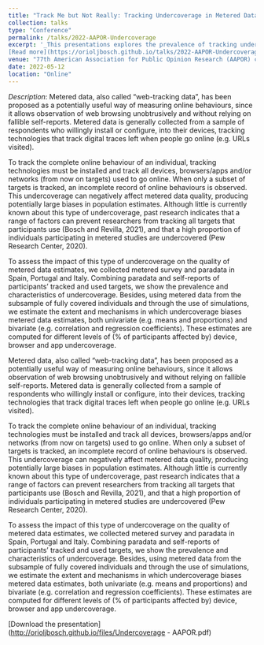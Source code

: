 ```yaml
---
title: "Track Me but Not Really: Tracking Undercoverage in Metered Data Collection."
collection: talks
type: "Conference"
permalink: /talks/2022-AAPOR-Undercoverage
excerpt: '_This presentations explores the prevalence of tracking undercoverage on metered data research, and its potential for introducing bias to both univariate and multivariate estimates_ 
[Read more](https://orioljbosch.github.io/talks/2022-AAPOR-Undercoverage)'
venue: "77th American Association for Public Opinion Research (AAPOR) conference"
date: 2022-05-12
location: "Online"
---
```


_Description_: Metered data, also called “web-tracking data”, has been proposed as a potentially useful way of measuring online behaviours, since it allows observation of web browsing unobtrusively and without relying on fallible self-reports. Metered data is generally collected from a sample of respondents who willingly install or configure, into their devices, tracking technologies that track digital traces left when people go online (e.g. URLs visited).

To track the complete online behaviour of an individual, tracking technologies must be installed and track all devices, browsers/apps and/or networks (from now on targets) used to go online. When only a subset of targets is tracked, an incomplete record of online behaviours is observed. This undercoverage can negatively affect metered data quality, producing potentially large biases in population estimates. Although little is currently known about this type of undercoverage, past research indicates that a range of factors can prevent researchers from tracking all targets that participants use (Bosch and Revilla, 2021), and that a high proportion of individuals participating in metered studies are undercovered (Pew Research Center, 2020).

To assess the impact of this type of undercoverage on the quality of metered data estimates, we collected metered survey and paradata in Spain, Portugal and Italy. Combining paradata and self-reports of participants’ tracked and used targets, we show the prevalence and characteristics of undercoverage. Besides, using metered data from the subsample of fully covered individuals and through the use of simulations, we estimate the extent and mechanisms in which undercoverage biases metered data estimates, both univariate (e.g. means and proportions) and bivariate (e.g. correlation and regression coefficients). These estimates are computed for different levels of (% of participants affected by) device, browser and app undercoverage.

Metered data, also called “web-tracking data”, has been proposed as a potentially useful way of measuring online behaviours, since it allows observation of web browsing unobtrusively and without relying on fallible self-reports. Metered data is generally collected from a sample of respondents who willingly install or configure, into their devices, tracking technologies that track digital traces left when people go online (e.g. URLs visited).

To track the complete online behaviour of an individual, tracking technologies must be installed and track all devices, browsers/apps and/or networks (from now on targets) used to go online. When only a subset of targets is tracked, an incomplete record of online behaviours is observed. This undercoverage can negatively affect metered data quality, producing potentially large biases in population estimates. Although little is currently known about this type of undercoverage, past research indicates that a range of factors can prevent researchers from tracking all targets that participants use (Bosch and Revilla, 2021), and that a high proportion of individuals participating in metered studies are undercovered (Pew Research Center, 2020).

To assess the impact of this type of undercoverage on the quality of metered data estimates, we collected metered survey and paradata in Spain, Portugal and Italy. Combining paradata and self-reports of participants’ tracked and used targets, we show the prevalence and characteristics of undercoverage. Besides, using metered data from the subsample of fully covered individuals and through the use of simulations, we estimate the extent and mechanisms in which undercoverage biases metered data estimates, both univariate (e.g. means and proportions) and bivariate (e.g. correlation and regression coefficients). These estimates are computed for different levels of (% of participants affected by) device, browser and app undercoverage.

[Download the presentation](http://orioljbosch.github.io/files/Undercoverage - AAPOR.pdf)

